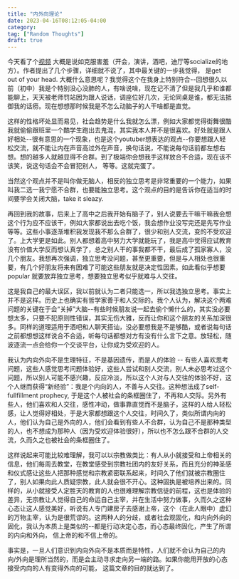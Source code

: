 ```yaml
---
title: "内外向理论"
date: 2023-04-16T08:12:05-04:00
category: 
tag: ["Random Thoughts"]
draft: true
---
```

今天看了个[视频](https://www.youtube.com/watch?v=2yRVP9PHnEE) 大概是说如克服害羞（开会，演讲，酒吧，迪厅等socialize的地方）。作者提出了几个步骤，详细就不说了，其中最关键的一步我觉得， 是get out of your head. 大概什么意思呢？我觉得这个在我身上特别符合--回想很久以前（初中）我是个特别没心没肺的人，有啥说啥，现在记不清了但是我几乎和谁都能聊上，天天被老师罚站因为跟人说话，调座位好几次，无论同桌是谁，都无法抵御我的话痨。现在想想那时候我是不怎么动脑子的人干啥都是直觉。

这样的性格坏处显而易见，社会趋势是什么我就怎么漂，例如大家都觉得街舞很酷我就偷偷跟班里一个酷学生跑出去鬼混，其实我本人并不是很喜欢。好处就是跟人好相处--很有意思的一个现象，也是这个youtuber想表达的观点--你要想跟人轻松交流，就不能让内在声音高过外在声音，换句话说，不能说每句话前都左想右想。想的越多人就越显得不合群。到了极端你会想我手这样放合不合适，现在该不该笑，说这句话会不会冒犯别人， 等等。这就完蛋了。

当然这个观点并不是叫你做无脑人，相反的独立思考是非常重要的一个能力，如果叫我二选一我宁愿不合群，也要能独立思考。这个观点的目的是告诉你在适当的时间要学会关闭大脑，take it sleazy. 

再回到我的故事，后来上了高中之后我开始有脑子了，别人说要去干嘛干嘛我会想这个行为应不应该干，例如大家都说出去吃个饭，我会想作业没写完还是先写作业等等。这些小事逐渐堆积我发现我不那么合群了，很少和别人交流，变的不受欢迎了。上大学更是如此。别人都想着高中努力大学就能玩了，我是高中觉得应试教育没有价值大学反而想认真学了，总之别人干的事我都不干，最后成了孤家寡人，没几个朋友。我想再次强调，独立思考没问题，甚至更重要，但是与人相处也很重要，有几个好朋友将来有困难了可能这些朋友就是决定性因素。如此看似乎想要popular 就要放弃独立思考，想要独立思考似乎就难与人交往。

这是我自己的最大误区，我以前就认为二者只能选一，所以我选独立思考。事实上并不是这样。历史上也确实有哲学家善于和人交际的。我个人认为，解决这个两难问题的关键在于会“关掉”大脑--有些时候朋友说一起去偷个懒什么的，其实没必要想太多，只要不犯原则性错误，其实无伤大雅，反而让你和这个朋友的关系加深很多。同样的道理适用于酒吧和人聊天搭讪，没必要想我是不是够酷，或者说每句话之前都想想这样说合不合适，听每句话都想对方有没有什么言下之意。放轻松，随波逐流一点会给你一个交谈平台，让你成为受欢迎的人。

我认为内向外向不是生理特征，不是基因遗传，而是人的体验 -- 有些人喜欢思考问题，这些人感觉思考问题体验好，这些人尝试和别人交流，别人未必思考过这个问题，所以别人可能不感兴趣，反应冷淡，所以这个人对与人交往的体验不好，这个人继而获得“新经验”：我是个内向的人，不善与人交往。这种想法成了self-fullfillment prophecy, 于是这个人被社会的条框圈住了，不再和人交际。另外有些人，他们喜欢和人交往，感性冲动，做事靠直觉而不是脑子，这样的人给人轻松感，让人觉得好相处，于是大家都想跟这个人交往，时间久了，类似所谓内向的人，他们认为自己是外向的人，他们会看到有些人不合群，认为自己不是那种类型的人，也不想成为那种人（因为受欢迎体验很好），所以也不怎么跟不合群的人交流，久而久之也被社会的条框圈住了。

这样说起来可能比较难理解，我可以以宗教做类比：有人从小就接受和上帝相关的信息，他们每周去教堂，在教堂感受到宗教社团内的友好关系，而且充分的神圣感和仪式感让这些人把那种感觉和宗教紧密联系起来，时间久了他们就被宗教圈住了，别人如果向此人质疑宗教，此人就会很不开心。这种固执是被培养出来的。同样的，从小就接受人定胜天的教育的人也很难理解宗教信徒的前程，这也是体验的差异，无宗教让人觉得自己的命运自己主宰，并在生活中努力做事，久而久之这种心态让这人感觉美好，听说有人专门建房子去感谢上帝，这个（在此人眼中）虚幻的万物主宰，认为是很荒谬的。这两种人的分歧，或者社会观固化，和内向外向的固化，我认为本质上是类似的--都是行动决定心态，而心态最终固化，产生了所谓的内向和外向， 信上帝的和不信上帝的。

事实是，一旦人们意识到内向外向不是本质而是特性，人们就不会认为自己的内向/外向是理所当然的，而是会主动寻求走向另一端的路。如果你能用开放的心态接受内向的人有变得外向的可能， 这篇文章的目的就达到了。
